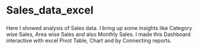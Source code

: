 # Sales_data_excel
###
Here I showed analysis of Sales data. I bring up some insights like Category wise Sales, Area wise Sales and also Monthly Sales. I made this Dashboard interactive with excel Pivot Table, Chart and by Connecting reports.
